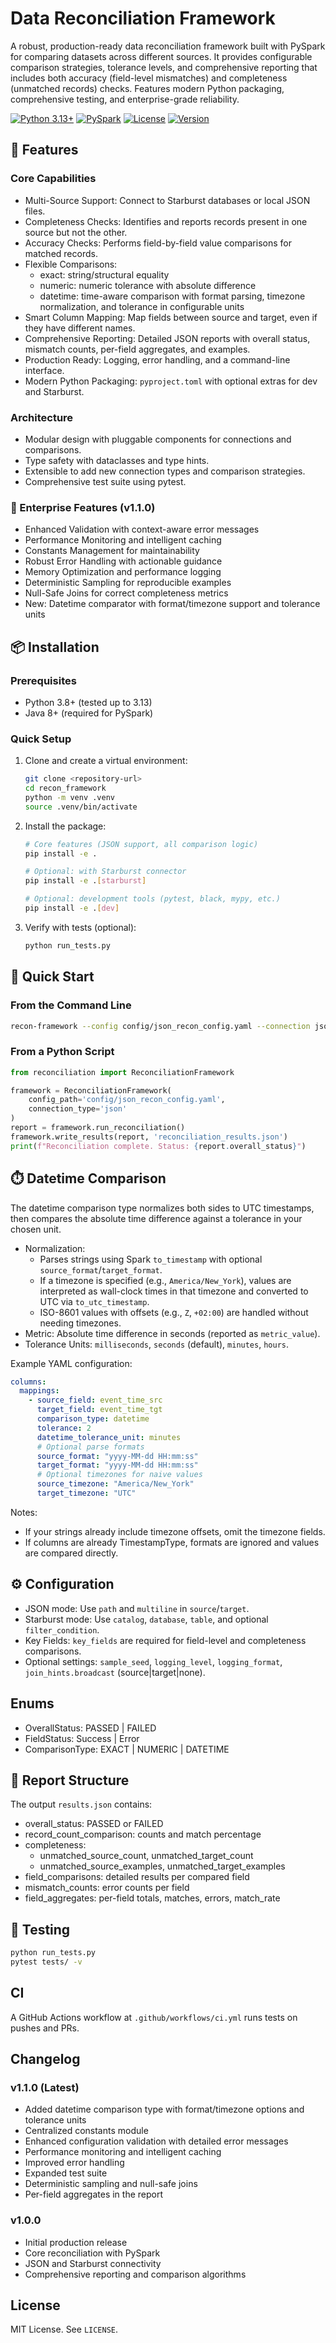 # Data Reconciliation Framework

A robust, production-ready data reconciliation framework built with PySpark for comparing datasets across different sources. It provides configurable comparison strategies, tolerance levels, and comprehensive reporting that includes both accuracy (field-level mismatches) and completeness (unmatched records) checks. Features modern Python packaging, comprehensive testing, and enterprise-grade reliability.

[![Python 3.13+](https://img.shields.io/badge/python-3.13+-blue.svg)](https://www.python.org/downloads/)
[![PySpark](https://img.shields.io/badge/pyspark-3.3+-orange.svg)](https://spark.apache.org/)
[![License](https://img.shields.io/badge/license-MIT-blue.svg)](./LICENSE)
[![Version](https://img.shields.io/badge/version-1.1.0-brightgreen.svg)](./pyproject.toml)

## 🚀 Features

### Core Capabilities
- Multi-Source Support: Connect to Starburst databases or local JSON files.
- Completeness Checks: Identifies and reports records present in one source but not the other.
- Accuracy Checks: Performs field-by-field value comparisons for matched records.
- Flexible Comparisons:
  - exact: string/structural equality
  - numeric: numeric tolerance with absolute difference
  - datetime: time-aware comparison with format parsing, timezone normalization, and tolerance in configurable units
- Smart Column Mapping: Map fields between source and target, even if they have different names.
- Comprehensive Reporting: Detailed JSON reports with overall status, mismatch counts, per-field aggregates, and examples.
- Production Ready: Logging, error handling, and a command-line interface.
- Modern Python Packaging: `pyproject.toml` with optional extras for dev and Starburst.

### Architecture
- Modular design with pluggable components for connections and comparisons.
- Type safety with dataclasses and type hints.
- Extensible to add new connection types and comparison strategies.
- Comprehensive test suite using pytest.

### 🎯 Enterprise Features (v1.1.0)
- Enhanced Validation with context-aware error messages
- Performance Monitoring and intelligent caching
- Constants Management for maintainability
- Robust Error Handling with actionable guidance
- Memory Optimization and performance logging
- Deterministic Sampling for reproducible examples
- Null-Safe Joins for correct completeness metrics
- New: Datetime comparator with format/timezone support and tolerance units

## 📦 Installation

### Prerequisites
- Python 3.8+ (tested up to 3.13)
- Java 8+ (required for PySpark)

### Quick Setup

1.  Clone and create a virtual environment:

    ```bash
    git clone <repository-url>
    cd recon_framework
    python -m venv .venv
    source .venv/bin/activate
    ```

2.  Install the package:

    ```bash
    # Core features (JSON support, all comparison logic)
    pip install -e .

    # Optional: with Starburst connector
    pip install -e .[starburst]

    # Optional: development tools (pytest, black, mypy, etc.)
    pip install -e .[dev]
    ```

3.  Verify with tests (optional):

    ```bash
    python run_tests.py
    ```

## 🏃 Quick Start

### From the Command Line

```bash
recon-framework --config config/json_recon_config.yaml --connection json --output results.json
```

### From a Python Script

```python
from reconciliation import ReconciliationFramework

framework = ReconciliationFramework(
    config_path='config/json_recon_config.yaml',
    connection_type='json'
)
report = framework.run_reconciliation()
framework.write_results(report, 'reconciliation_results.json')
print(f"Reconciliation complete. Status: {report.overall_status}")
```

## ⏱️ Datetime Comparison

The datetime comparison type normalizes both sides to UTC timestamps, then compares the absolute time difference against a tolerance in your chosen unit.

- Normalization:
  - Parses strings using Spark `to_timestamp` with optional `source_format`/`target_format`.
  - If a timezone is specified (e.g., `America/New_York`), values are interpreted as wall-clock times in that timezone and converted to UTC via `to_utc_timestamp`.
  - ISO-8601 values with offsets (e.g., `Z`, `+02:00`) are handled without needing timezones.
- Metric: Absolute time difference in seconds (reported as `metric_value`).
- Tolerance Units: `milliseconds`, `seconds` (default), `minutes`, `hours`.

Example YAML configuration:

```yaml
columns:
  mappings:
    - source_field: event_time_src
      target_field: event_time_tgt
      comparison_type: datetime
      tolerance: 2
      datetime_tolerance_unit: minutes
      # Optional parse formats
      source_format: "yyyy-MM-dd HH:mm:ss"
      target_format: "yyyy-MM-dd HH:mm:ss"
      # Optional timezones for naive values
      source_timezone: "America/New_York"
      target_timezone: "UTC"
```

Notes:
- If your strings already include timezone offsets, omit the timezone fields.
- If columns are already TimestampType, formats are ignored and values are compared directly.

## ⚙️ Configuration

- JSON mode: Use `path` and `multiline` in `source`/`target`.
- Starburst mode: Use `catalog`, `database`, `table`, and optional `filter_condition`.
- Key Fields: `key_fields` are required for field-level and completeness comparisons.
- Optional settings: `sample_seed`, `logging_level`, `logging_format`, `join_hints.broadcast` (source|target|none).

## Enums

- OverallStatus: PASSED | FAILED
- FieldStatus: Success | Error
- ComparisonType: EXACT | NUMERIC | DATETIME

## 📜 Report Structure

The output `results.json` contains:
- overall_status: PASSED or FAILED
- record_count_comparison: counts and match percentage
- completeness:
  - unmatched_source_count, unmatched_target_count
  - unmatched_source_examples, unmatched_target_examples
- field_comparisons: detailed results per compared field
- mismatch_counts: error counts per field
- field_aggregates: per-field totals, matches, errors, match_rate

## 🧪 Testing

```bash
python run_tests.py
pytest tests/ -v
```

## CI

A GitHub Actions workflow at `.github/workflows/ci.yml` runs tests on pushes and PRs.

## Changelog

### v1.1.0 (Latest)
- Added datetime comparison type with format/timezone options and tolerance units
- Centralized constants module
- Enhanced configuration validation with detailed error messages
- Performance monitoring and intelligent caching
- Improved error handling
- Expanded test suite
- Deterministic sampling and null-safe joins
- Per-field aggregates in the report

### v1.0.0 
- Initial production release
- Core reconciliation with PySpark
- JSON and Starburst connectivity
- Comprehensive reporting and comparison algorithms

## License

MIT License. See `LICENSE`.
